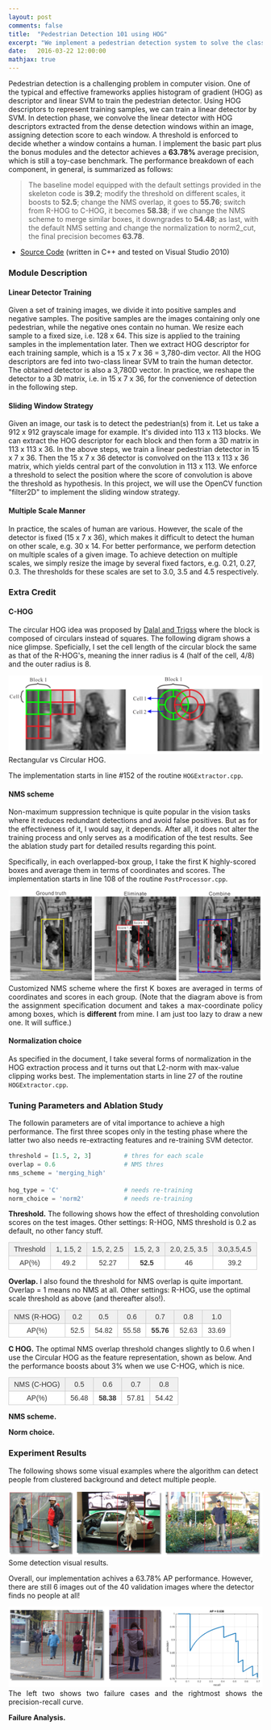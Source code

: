 ```yaml
---
layout: post
comments: false
title:  "Pedestrian Detection 101 using HOG"
excerpt: "We implement a pedestrian detection system to solve the classical problem in computer vision. Out of date features (HOG) are used as the representation features and fed into the SVM training to obtain a detector."
date:   2016-03-22 12:00:00
mathjax: true
---
```


Pedestrian detection is a challenging problem in computer vision. One of the typical and effective frameworks applies histogram of gradient (HOG) as descriptor and linear SVM to train the pedestrian detector. Using HOG descriptors to represent training samples, we can train a linear detector by SVM. In detection phase, we convolve the linear detector with HOG descriptors extracted from the dense detection windows within an image, assigning detection score to each window. A threshold is enforced to decide whether a window contains a human. I implement the basic part plus the bonus modules and the detector achieves a **63.78%** average precision, which is still a toy-case benchmark. The performance breakdown of each component, in general, is summarized as follows:

> The baseline model equipped with the default settings provided in the skeleton code is __39.2__; modify the threshold on different scales, it boosts to __52.5__; change the NMS overlap, it goes to __55.76__; switch from R-HOG to C-HOG, it becomes __58.38__; if we change the NMS scheme to merge similar boxes, it downgrades to __54.48__; as last, with the default NMS setting and change the normalization to norm2_cut, the final precision becomes __63.78__.

* [Source Code]() (written in C++ and tested on Visual Studio 2010)

### Module Description

#### Linear Detector Training
Given a set of training images, we divide it into positive samples and negative samples. The positive samples are the images containing only one pedestrian, while the negative ones contain no human. We resize each sample to a fixed size, i.e. 128 x 64. This size is applied to the training samples in the implementation later. Then we extract HOG descriptor for each training sample, which is a 15 x 7 x 36 = 3,780-dim vector. All the HOG descriptors are fed into two-class linear SVM to train the human detector. The obtained detector is also a 3,780D vector. In practice, we reshape the detector to a 3D matrix, i.e. in 15 x 7 x 36, for the convenience of detection in the following step.

#### Sliding Window Strategy 
Given an image, our task is to detect the pedestrian(s) from it. Let us take a 912 x 912 grayscale image for example. 
It's divided into 113 x 113 blocks.
We can extract the HOG descriptor for each block and then form a 3D matrix in 113 x 113 x 36. 
In the above steps, we train a linear pedestrian detector in 15 x 7 x 36. Then the 15 x 7 x 36 detector is convolved on the 113 x 113 x 36 matrix, which yields central part of the convolution in 113 x 113. We enforce a threshold to select the position where the score of convolution is above the threshold as hypothesis. 
In this project, we will use the OpenCV function "filter2D" to implement the sliding window strategy.

#### Multiple Scale Manner 
In practice, the scales of human are various. However, the scale of the detector is fixed (15 x 7 x 36), which makes it difficult to detect the human on other scale, e.g. 30 x 14. For better performance, we perform detection on multiple scales of a given image. To achieve detection on multiple scales, we simply resize the image by several fixed factors, e.g. 0.21, 0.27, 0.3. The thresholds for these scales are set to 3.0, 3.5 and 4.5 respectively.


### Extra Credit

#### C-HOG

The circular HOG idea was proposed by [Dalal and Trigss]() where the block is composed of circulars instead of squares. The following digram shows a nice glimpse. Speficially, I set the cell length of the circular block the same as that of the R-HOG's, meaning the inner radius is 4 (half of the cell, 4/8) and the outer radius is 8.
<div class="imgcap">
<img src="/assets/det/hog.png">
<div class="thecap" style="text-align:justify">Rectangular vs Circular HOG.</div>
</div>

The implementation starts in line #152 of the routine `HOGExtractor.cpp`.




#### NMS scheme
Non-maximum suppression technique is quite popular in the vision tasks where it reduces redundant detections and avoid false positives. But as for the effectiveness of it, I would say, it depends. After all, it does not alter the training process and only serves as a modification of the test results. See the ablation study part for detailed results regarding this point. 

Specifically, in each overlapped-box group, I take the first K highly-scored boxes and average them in terms of coordinates and scores. The implementation starts in line 108 of the routine `PostProcessor.cpp`.

<div class="imgcap">
<img src="/assets/det/nms.png">
<div class="thecap" style="text-align:justify">Customized NMS scheme where the first K boxes are averaged in terms of coordinates and scores in each group. (Note that the diagram above is from the assignment specification document and takes a max-coordinate policy among boxes, which is <b>different</b> from mine. I am just too lazy to draw a new one. 
It will suffice.)</div>
</div>

#### Normalization choice

As specified in the document, I take several forms of normalization in the HOG extraction process and it turns out that L2-norm with max-value clipping works best. The implementation starts in line 27 of the routine `HOGExtractor.cpp`.

### Tuning Parameters and Ablation Study

The followin parameters are of vital importance to achieve a high performance. The first three scopes only in the testing phase where the latter two also needs re-extracting features and re-training SVM detector.

```python
threshold = [1.5, 2, 3]			# thres for each scale
overlap = 0.6 					# NMS thres
nms_scheme = 'merging_high'

hog_type = 'C'					# needs re-training
norm_choice = 'norm2'			# needs re-training
```

**Threshold.** The following shows how the effect of thresholding convolution scores on the test images.
Other settings: R-HOG, NMS threshold is 0.2 as default, no other fancy stuff.
<style type="text/css">
.tg  {border-collapse:collapse;border-spacing:0;border-color:#ccc;}
.tg td{font-family:Arial, sans-serif;font-size:14px;padding:5px 5px;border-style:solid;border-width:1px;overflow:hidden;word-break:normal;border-color:#ccc;color:#333;background-color:#fff;}
.tg th{font-family:Arial, sans-serif;font-size:14px;font-weight:normal;padding:5px 5px;border-style:solid;border-width:1px;overflow:hidden;word-break:normal;border-color:#ccc;color:#333;background-color:#f0f0f0;}
.tg .tg-baqh{text-align:center;vertical-align:top}
.tg .tg-804w{font-family:Arial, Helvetica, sans-serif !important;;text-align:center;vertical-align:top}
</style>
<table class="tg">
  <tr>
    <th class="tg-baqh">Threshold</th>
    <th class="tg-804w">1, 1.5, 2</th>
    <th class="tg-804w">1.5, 2, 2.5 </th>
    <th class="tg-804w">1.5, 2, 3</th>
    <th class="tg-804w">2.0, 2.5, 3.5</th>
    <th class="tg-804w">3.0,3.5,4.5</th>
  </tr>
  <tr>
    <td class="tg-baqh">AP(%)</td>
    <td class="tg-804w">49.2</td>
    <td class="tg-804w">52.27</td>
    <td class="tg-804w"><b>52.5</b></td>
    <td class="tg-804w">46</td>
    <td class="tg-804w">39.2</td>
  </tr>
</table>

**Overlap.** I also found the threshold for NMS overlap is quite important. 
Overlap = 1 means no NMS at all. 
Other settings: R-HOG, use the optimal scale threshold as above (and thereafter also!).

<style type="text/css">
.tg  {border-collapse:collapse;border-spacing:0;border-color:#ccc;}
.tg td{padding:5px 10px;border-style:solid;border-width:1px;overflow:hidden;word-break:normal;border-color:#ccc;color:#333;background-color:#fff;}
.tg th{padding:5px 10px;border-style:solid;border-width:1px;overflow:hidden;word-break:normal;border-color:#ccc;color:#333;background-color:#f0f0f0;}
.tg .tg-baqh{text-align:center;vertical-align:top}
.tg .tg-804w{font-family:Arial, Helvetica, sans-serif !important;;text-align:center;vertical-align:top}
</style>
<table class="tg">
  <tr>
    <th class="tg-baqh">NMS (R-HOG)</th>
    <th class="tg-804w">0.2</th>
    <th class="tg-804w">0.5 </th>
    <th class="tg-804w">0.6</th>
    <th class="tg-804w">0.7</th>
    <th class="tg-804w">0.8</th>
    <th class="tg-804w">1.0</th>
  </tr>
  <tr>
    <td class="tg-baqh">AP(%)</td>
    <td class="tg-804w">52.5</td>
    <td class="tg-804w">54.82</td>
    <td class="tg-804w">55.58</td>
    <td class="tg-804w"><b>55.76</b></td>
    <td class="tg-804w">52.63</td>
    <td class="tg-804w">33.69</td>
  </tr>
  </tr>
</table>

**C HOG.** The optimal NMS overlap threshold changes slightly to 0.6 when I use the Circular HOG as the feature representation, shown as below. And the performance boosts about 3% when we use C-HOG, which is nice.

<style type="text/css">
.tg  {border-collapse:collapse;border-spacing:0;border-color:#ccc;}
.tg td{padding:5px 10px;border-style:solid;border-width:1px;overflow:hidden;word-break:normal;border-color:#ccc;color:#333;background-color:#fff;}
.tg th{padding:5px 10px;border-style:solid;border-width:1px;overflow:hidden;word-break:normal;border-color:#ccc;color:#333;background-color:#f0f0f0;}
.tg .tg-baqh{text-align:center;vertical-align:top}
.tg .tg-804w{font-family:Arial, Helvetica, sans-serif !important;;text-align:center;vertical-align:top}
</style>
<table class="tg">
  <tr>
    <th class="tg-baqh">NMS (C-HOG)</th>
    <th class="tg-804w">0.5 </th>
    <th class="tg-804w">0.6</th>
    <th class="tg-804w">0.7</th>
    <th class="tg-804w">0.8</th>
  </tr>
  <tr>
    <td class="tg-baqh">AP(%)</td>
    <td class="tg-804w">56.48</td>
    <td class="tg-804w"><b>58.38</b></td>
    <td class="tg-804w">57.81</td>
    <td class="tg-804w">54.42</td>
  </tr>
  </tr>
</table>


**NMS scheme.**


**Norm choice.**

### Experiment Results
The following shows some visual examples where the algorithm can detect people from clustered background and detect multiple people.
<div class="imgcap">
<img src="/assets/det/example.png">
<div class="thecap" style="text-align:justify">Some detection visual results.</div>
</div>

Overall, our implementation achives a 63.78% AP performance. However, there are still 6 images out of the 40 validation images where the detector finds no people at all! 
<div class="imgcap">
<img src="/assets/det/failure.png">
<div class="thecap" style="text-align:justify">The left two shows two failure cases and the rightmost shows the precision-recall curve.</div>
</div>

**Failure Analysis.**
